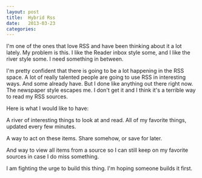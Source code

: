 ```yaml
---
layout: post
title:  Hybrid Rss
date:   2013-03-23
categories:
---
```


I'm one of the ones that love RSS and have been thinking about it a lot lately. My problem is this. I like the Reader inbox style some, and I like the river style some. I need something in between.

I'm pretty confident that there is going to be a lot happening in the RSS space. A lot of really talented people are going to use RSS in interesting ways. And some already have. But I done like anything out there right now. The newspaper style escapes me. I don't get it and I think it's a terrible way to read my RSS sources.

Here is what I would like to have:

A river of interesting things to look at and read. All of my favorite things, updated every few minutes.

A way to act on these items. Share somehow, or save for later.

And way to view all items from a source so I can still keep on my favorite sources in case I do miss something.

I am fighting the urge to build this thing. I'm hoping someone builds it first.
